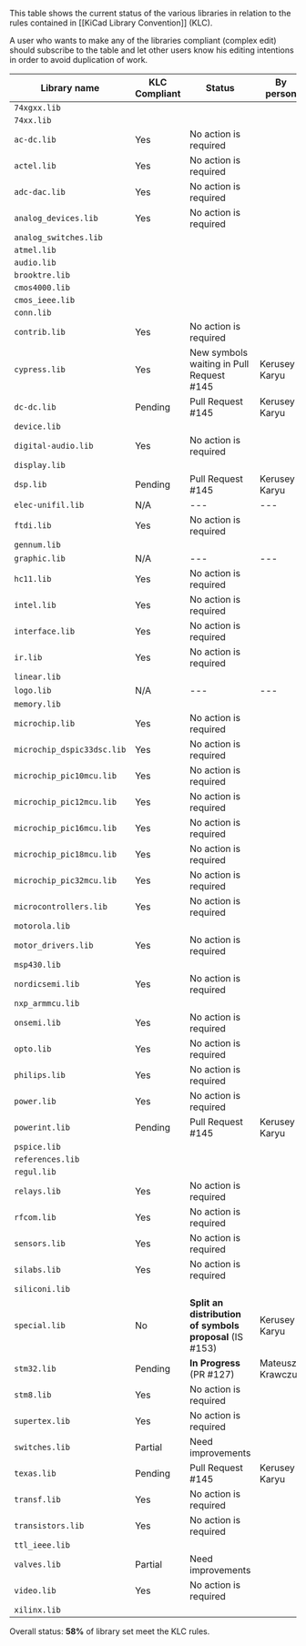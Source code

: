This table shows the current status of the various libraries in relation to the rules contained in [[KiCad Library Convention]] (KLC).

A user who wants to make any of the libraries compliant (complex edit) should subscribe to the table and let other users know his editing intentions in order to avoid duplication of work.

| Library name             | KLC Compliant | Status                  | By person          |
|--------------------------|---------------|-------------------------|--------------------|
| `74xgxx.lib`             |               |                         |                    |
| `74xx.lib`               |               |                         |                    |
| `ac-dc.lib`              | Yes           | No action is required   |                    |
| `actel.lib`              | Yes           | No action is required   |                    |
| `adc-dac.lib`            | Yes           | No action is required   |                    |
| `analog_devices.lib`     | Yes           | No action is required   |                    |
| `analog_switches.lib`    |               |                         |                    |
| `atmel.lib`              |               |                         |                    |
| `audio.lib`              |               |                         |                    |
| `brooktre.lib`           |               |                         |                    |
| `cmos4000.lib`           |               |                         |                    |
| `cmos_ieee.lib`          |               |                         |                    |
| `conn.lib`               |               |                         |                    |
| `contrib.lib`            | Yes           | No action is required   |                    |
| `cypress.lib`            | Yes           | New symbols waiting in Pull Request #145 | Kerusey Karyu      |
| `dc-dc.lib`              | Pending       | Pull Request #145       | Kerusey Karyu      |
| `device.lib`             |               |                         |                    |
| `digital-audio.lib`      | Yes           | No action is required   |                    |
| `display.lib`            |               |                         |                    |
| `dsp.lib`                | Pending       | Pull Request #145       | Kerusey Karyu      |
| `elec-unifil.lib`        | N/A           | ---                     | ---                |
| `ftdi.lib`               | Yes           | No action is required   |                    |
| `gennum.lib`             |               |                         |                    |
| `graphic.lib`            | N/A           | ---                     | ---                |
| `hc11.lib`               | Yes           | No action is required   |                    |
| `intel.lib`              | Yes           | No action is required   |                    |
| `interface.lib`          | Yes           | No action is required   |                    |
| `ir.lib`                 | Yes           | No action is required   |                    |
| `linear.lib`             |               |                         |                    |
| `logo.lib`               | N/A           | ---                     | ---                |
| `memory.lib`             |               |                         |                    |
| `microchip.lib`          | Yes           | No action is required   |                    |
| `microchip_dspic33dsc.lib` | Yes           | No action is required   |                    |
| `microchip_pic10mcu.lib` | Yes           | No action is required   |                    |
| `microchip_pic12mcu.lib` | Yes           | No action is required   |                    |
| `microchip_pic16mcu.lib` | Yes           | No action is required   |                    |
| `microchip_pic18mcu.lib` | Yes           | No action is required   |                    |
| `microchip_pic32mcu.lib` | Yes           | No action is required   |                    |
| `microcontrollers.lib`   | Yes           | No action is required   |                    |
| `motorola.lib`           |               |                         |                    |
| `motor_drivers.lib`      | Yes           | No action is required   |                    |
| `msp430.lib`             |               |                         |                    |
| `nordicsemi.lib`         | Yes           | No action is required   |                    |
| `nxp_armmcu.lib`         |               |                         |                    |
| `onsemi.lib`             | Yes           | No action is required   |                    |
| `opto.lib`               | Yes           | No action is required   |                    |
| `philips.lib`            | Yes           | No action is required   |                    |
| `power.lib`              | Yes           | No action is required   |                    |
| `powerint.lib`           | Pending       | Pull Request #145       | Kerusey Karyu      |
| `pspice.lib`             |               |                         |                    |
| `references.lib`         |               |                         |                    |
| `regul.lib`              |               |                         |                    |
| `relays.lib`             | Yes           | No action is required   |                    |
| `rfcom.lib`              | Yes           | No action is required   |                    |
| `sensors.lib`            | Yes           | No action is required   |                    |
| `silabs.lib`             | Yes           | No action is required   |                    |
| `siliconi.lib`           |               |                         |                    |
| `special.lib`            | No            | **Split an distribution of symbols proposal** (IS #153) | Kerusey Karyu |
| `stm32.lib`              | Pending       | **In Progress** (PR #127) | Mateusz Krawczuk   |
| `stm8.lib`               | Yes           | No action is required   |                    |
| `supertex.lib`           | Yes           | No action is required   |                    |
| `switches.lib`           | Partial       | Need improvements       |                    |
| `texas.lib`              | Pending       | Pull Request #145       | Kerusey Karyu      |
| `transf.lib`             | Yes           | No action is required   |                    |
| `transistors.lib`        | Yes           | No action is required   |                    |
| `ttl_ieee.lib`           |               |                         |                    |
| `valves.lib`             | Partial       | Need improvements       |                    |
| `video.lib`              | Yes           | No action is required   |                    |
| `xilinx.lib`             |               |                         |                    |

Overall status: **58%** of library set meet the KLC rules.